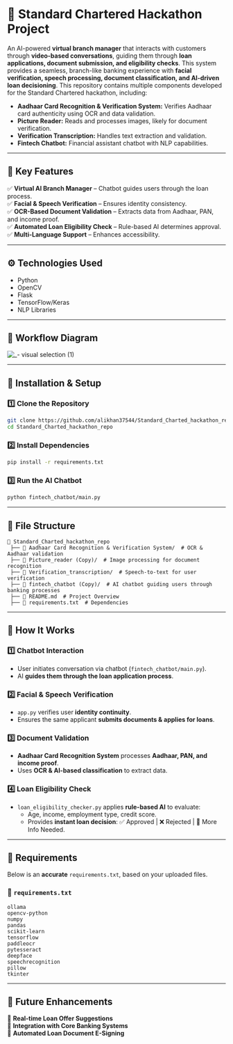 # 🚀 Standard Chartered Hackathon Project  

An AI-powered **virtual branch manager** that interacts with customers through **video-based conversations**, guiding them through **loan applications, document submission, and eligibility checks**. This system provides a seamless, branch-like banking experience with **facial verification, speech processing, document classification, and AI-driven loan decisioning**.
This repository contains multiple components developed for the Standard Chartered hackathon, including:  
- **Aadhaar Card Recognition & Verification System:** Verifies Aadhaar card authenticity using OCR and data validation.  
- **Picture Reader:** Reads and processes images, likely for document verification.  
- **Verification Transcription:** Handles text extraction and validation.  
- **Fintech Chatbot:** Financial assistant chatbot with NLP capabilities.

---

## **🔹 Key Features**
✅ **Virtual AI Branch Manager** – Chatbot guides users through the loan process.  
✅ **Facial & Speech Verification** – Ensures identity consistency.  
✅ **OCR-Based Document Validation** – Extracts data from Aadhaar, PAN, and income proof.  
✅ **Automated Loan Eligibility Check** – Rule-based AI determines approval.  
✅ **Multi-Language Support** – Enhances accessibility.  

---

## ⚙️ **Technologies Used**
- Python  
- OpenCV  
- Flask  
- TensorFlow/Keras  
- NLP Libraries  

---

## **🔹 Workflow Diagram**

![_- visual selection (1)](https://github.com/user-attachments/assets/ebb2cd81-1ef3-4dd9-9e19-1f7e3f304429)

---

## **🔹 Installation & Setup**
### **1️⃣ Clone the Repository**
```bash
git clone https://github.com/alikhan37544/Standard_Charted_hackathon_repo.git
cd Standard_Charted_hackathon_repo
```

### **2️⃣ Install Dependencies**
```bash
pip install -r requirements.txt
```

### **3️⃣ Run the AI Chatbot**
```bash
python fintech_chatbot/main.py
```

---

## **🔹 File Structure**
```
📂 Standard_Charted_hackathon_repo  
 ├── 📂 Aadhaar Card Recognition & Verification System/  # OCR & Aadhaar validation  
 ├── 📂 Picture_reader (Copy)/  # Image processing for document recognition  
 ├── 📂 Verification_transcription/  # Speech-to-text for user verification  
 ├── 📂 fintech_chatbot (Copy)/  # AI chatbot guiding users through banking processes  
 ├── 📄 README.md  # Project Overview  
 ├── 📄 requirements.txt  # Dependencies  
```

---

## **🔹 How It Works**
### **1️⃣ Chatbot Interaction**
- User initiates conversation via chatbot (`fintech_chatbot/main.py`).  
- AI **guides them through the loan application process**.  

### **2️⃣ Facial & Speech Verification**
- `app.py` verifies user **identity continuity**.  
- Ensures the same applicant **submits documents & applies for loans**.  

### **3️⃣ Document Validation**
- **Aadhaar Card Recognition System** processes **Aadhaar, PAN, and income proof**.  
- Uses **OCR & AI-based classification** to extract data.  

### **4️⃣ Loan Eligibility Check**
- `loan_eligibility_checker.py` applies **rule-based AI** to evaluate:  
  - Age, income, employment type, credit score.  
  - Provides **instant loan decision**: ✅ Approved | ❌ Rejected | 🔄 More Info Needed.  

---

## **🔹 Requirements**
Below is an **accurate** `requirements.txt`, based on your uploaded files.

### **📌 `requirements.txt`**
```
ollama
opencv-python
numpy
pandas
scikit-learn
tensorflow
paddleocr
pytesseract
deepface
speechrecognition
pillow
tkinter
```

---

## **🔹 Future Enhancements**
🚀 **Real-time Loan Offer Suggestions**  
🚀 **Integration with Core Banking Systems**  
🚀 **Automated Loan Document E-Signing**  
